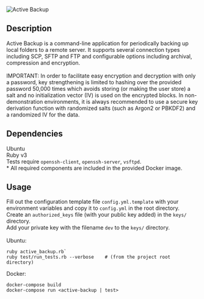 ![Active Backup](https://raw.githubusercontent.com/nlo-portfolio/nlo-portfolio.github.io/master/style/images/programs/active-backup.png "Active Backup")

## Description ##

Active Backup is a command-line application for periodically backing up local folders to a remote server. It supports several connection types including SCP, SFTP and FTP and configurable options including archival, compression and encryption.
<br><br>
IMPORTANT: In order to facilitate easy encryption and decryption with only a password, key strengthening is limited to hashing over the provided password 50,000 times which avoids storing (or making the user store) a salt and no initialization vector (IV) is used on the encrypted blocks. In non-demonstration environments, it is always recommended to use a secure key derivation function with randomized salts (such as Argon2 or PBKDF2) and a randomized IV for the data.

## Dependencies ##

Ubuntu<br>
Ruby v3<br>
Tests require `openssh-client`, `openssh-server`, `vsftpd`.<br>
\* All required components are included in the provided Docker image.

## Usage ##

Fill out the configuration template file `config.yml.template` with your environment variables and copy it to `config.yml` in the root directory.<br>
Create an `authorized_keys` file (with your public key added) in the `keys/` directory.<br>
Add your private key with the filename `dev` to the `keys/` directory.<br>
<br>
Ubuntu:

```
ruby active_backup.rb`
ruby test/run_tests.rb --verbose    # (from the project root directory)
```

Docker:

```
docker-compose build
docker-compose run <active-backup | test>
```

